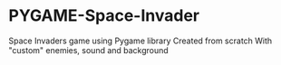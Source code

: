 # PYGAME-Space-Invader
Space Invaders game using Pygame library
Created from scratch
With "custom" enemies, sound and background
